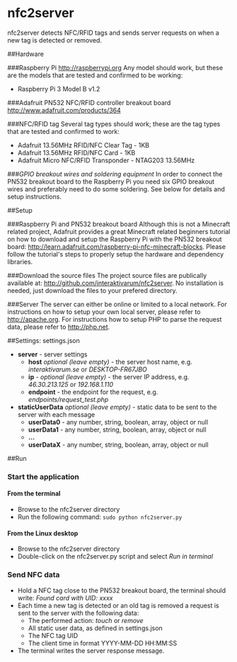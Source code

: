 # nfc2server

nfc2server detects NFC/RFID tags and sends server requests on when a new tag is detected or removed.

##Hardware

###Raspberry Pi
http://raspberrypi.org
Any model should work, but these are the models that are tested and confirmed to be working:
* Raspberry Pi 3 Model B v1.2

###Adafruit PN532 NFC/RFID controller breakout board
http://www.adafruit.com/products/364

###NFC/RFID tag
Several tag types should work; these are the tag types that are tested and confirmed to work:
* Adafruit 13.56MHz RFID/NFC Clear Tag - 1KB
* Adafruit 13.56MHz RFID/NFC Card - 1KB
* Adafruit Micro NFC/RFID Transponder - NTAG203 13.56MHz

###*GPIO breakout wires and soldering equipment*
In order to connect the PN532 breakout board to the Raspberry Pi you need six GPIO breakout wires and preferably need to do some soldering. See below for details and setup instructions.

##Setup

###Raspberry Pi and PN532 breakout board
Although this is not a Minecraft related project, Adafruit provides a great Minecraft related beginners tutorial on how to download and setup the Raspberry Pi with the PN532 breakout board: http://learn.adafruit.com/raspberry-pi-nfc-minecraft-blocks. Please follow the tutorial's steps to properly setup the hardware and dependency libraries. 

###Download the source files
The project source files are publically available at: http://github.com/interaktivarum/nfc2server. No installation is needed, just download the files to your prefered directory.

###Server
The server can either be online or limited to a local network. For instructions on how to setup your own local server, please refer to http://apache.org. 
For instructions how to setup PHP to parse the request data, please refer to http://php.net.

##Settings: settings.json

* **server** - server settings
	* **host** *optional (leave empty)* - the server host name, e.g. *interaktivarum.se* or *DESKTOP-FR67JBO*   
	* **ip** - *optional (leave empty)* - the server IP address, e.g. *46.30.213.125* or *192.168.1.110*
	* **endpoint** - the endpoint for the request, e.g. *endpoints/request_test.php*
* **staticUserData** *optional (leave empty)* - static data to be sent to the server with each message
	* **userData0** - any number, string, boolean, array, object or null
	* **userData1** - any number, string, boolean, array, object or null
	* **...**
	* **userDataX** - any number, string, boolean, array, object or null

##Run

### Start the application
#### From the terminal
* Browse to the nfc2server directory 
* Run the following command: ``` sudo python nfc2server.py ```

#### From the Linux desktop
* Browse to the nfc2server directory
* Double-click on the nfc2server.py script and select *Run in terminal*

### Send NFC data
* Hold a NFC tag close to the PN532 breakout board, the terminal should write: *Found card with UID: xxxx*
* Each time a new tag is detected or an old tag is removed a request is sent to the server with the following data: 
	* The performed action: *touch* or *remove*
	* All static user data, as defined in settings.json
	* The NFC tag UID
	* The client time in format YYYY-MM-DD HH:MM:SS
* The terminal writes the server response message. 